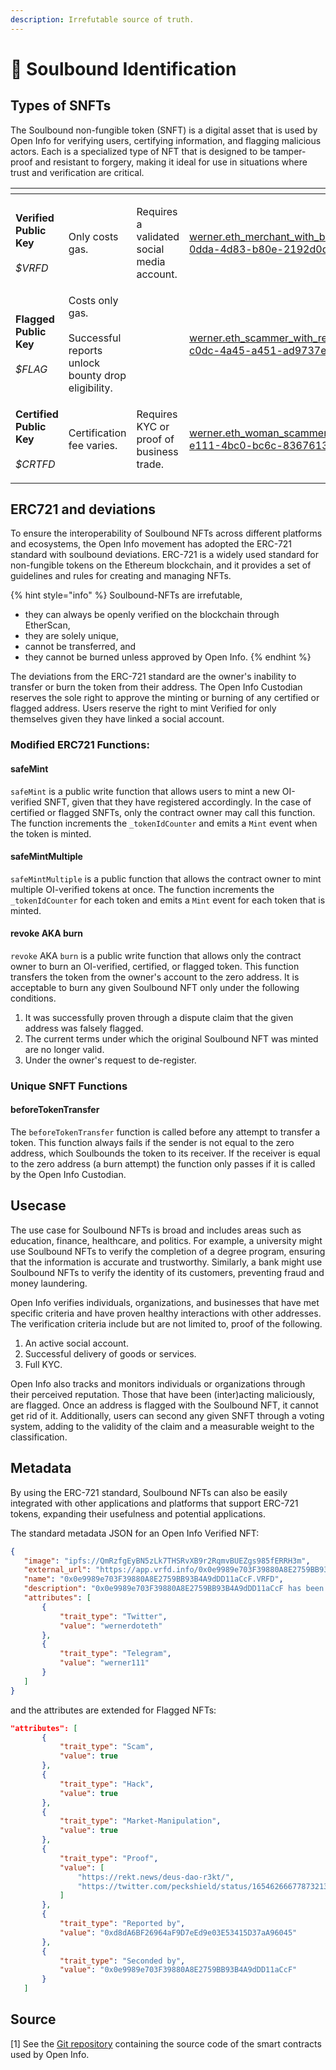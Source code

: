 ```yaml
---
description: Irrefutable source of truth.
---
```


# 👾 Soulbound Identification

## Types of SNFTs

The Soulbound non-fungible token (SNFT) is a digital asset that is used by Open Info for verifying users, certifying information, and flagging malicious actors. Each is a specialized type of NFT that is designed to be tamper-proof and resistant to forgery, making it ideal for use in situations where trust and verification are critical.

<table data-view="cards"><thead><tr><th></th><th></th><th></th><th data-hidden data-card-cover data-type="files"></th></tr></thead><tbody><tr><td><strong>Verified Public Key</strong><br><br><em>$VRFD</em></td><td><p></p><p>Only costs gas.</p></td><td><p></p><p>Requires a validated social media account.</p></td><td><a href=".gitbook/assets/werner.eth_merchant_with_bright_green_hooded_jacket_and_dark_su_db19f2d2-0dda-4d83-b80e-2192d0d9cd0d.png">werner.eth_merchant_with_bright_green_hooded_jacket_and_dark_su_db19f2d2-0dda-4d83-b80e-2192d0d9cd0d.png</a></td></tr><tr><td><strong>Flagged Public Key</strong><br><br><em>$FLAG</em><br></td><td>Costs only gas.<br><br>Successful reports unlock bounty drop eligibility.</td><td></td><td><a href=".gitbook/assets/werner.eth_scammer_with_red_jacket_city_street_cyberpunk_manga__bee07c77-c0dc-4a45-a451-ad9737e6d2bd.png">werner.eth_scammer_with_red_jacket_city_street_cyberpunk_manga__bee07c77-c0dc-4a45-a451-ad9737e6d2bd.png</a></td></tr><tr><td><strong>Certified Public Key</strong><br><br><em>$CRTFD</em><br></td><td>Certification fee varies.</td><td><p></p><p>Requires KYC or proof of business trade.</p></td><td><a href=".gitbook/assets/werner.eth_woman_scammer_with_bright_golden_jacket_city_street__00c48db1-e111-4bc0-bc6c-83676136a3c8.png">werner.eth_woman_scammer_with_bright_golden_jacket_city_street__00c48db1-e111-4bc0-bc6c-83676136a3c8.png</a></td></tr></tbody></table>

## ERC721 and deviations

To ensure the interoperability of Soulbound NFTs across different platforms and ecosystems, the Open Info movement has adopted the ERC-721 standard with soulbound deviations. ERC-721 is a widely used standard for non-fungible tokens on the Ethereum blockchain, and it provides a set of guidelines and rules for creating and managing NFTs.

{% hint style="info" %}
Soulbound-NFTs are irrefutable,

* they can always be openly verified on the blockchain through EtherScan,
* they are solely unique,
* cannot be transferred, and
* they cannot be burned unless approved by Open Info.&#x20;
{% endhint %}

The deviations from the ERC-721 standard are the owner's inability to transfer or burn the token from their address. The Open Info Custodian reserves the sole right to approve the minting or burning of any certified or flagged address. Users reserve the right to mint Verified for only themselves given they have linked a social account.&#x20;

### Modified ERC721 Functions:

#### safeMint

`safeMint` is a public write function that allows users to mint a new OI-verified SNFT, given that they have registered accordingly. In the case of certified or flagged SNFTs, only the contract owner may call this function. The function increments the `_tokenIdCounter` and emits a `Mint` event when the token is minted.&#x20;

#### safeMintMultiple

`safeMintMultiple` is a public function that allows the contract owner to mint multiple OI-verified tokens at once. The function increments the `_tokenIdCounter` for each token and emits a `Mint` event for each token that is minted.

#### revoke AKA burn

`revoke` AKA `burn` is a public write function that allows only the contract owner to burn an OI-verified, certified,  or flagged token. This function transfers the token from the owner's account to the zero address. It is acceptable to burn any given Soulbound NFT only under the following conditions.

1. It was successfully proven through a dispute claim that the given address was falsely flagged.&#x20;
2. The current terms under which the original Soulbound NFT was minted are no longer valid.
3. Under the owner's request to de-register.

### Unique SNFT Functions

#### beforeTokenTransfer

The `beforeTokenTransfer` function is called before any attempt to transfer a token. This function always fails if the sender is not equal to the zero address, which Soulbounds the token to its receiver. If the receiver is equal to the zero address (a burn attempt) the function only passes if it is called by the Open Info Custodian.

## Usecase

The use case for Soulbound NFTs is broad and includes areas such as education, finance, healthcare, and politics. For example, a university might use Soulbound NFTs to verify the completion of a degree program, ensuring that the information is accurate and trustworthy. Similarly, a bank might use Soulbound NFTs to verify the identity of its customers, preventing fraud and money laundering.

Open Info verifies individuals, organizations, and businesses that have met specific criteria and have proven healthy interactions with other addresses. The verification criteria include but are not limited to, proof of the following.

1. An active social account.
2. Successful delivery of goods or services.
3. Full KYC.

Open Info also tracks and monitors individuals or organizations through their perceived reputation. Those that have been (inter)acting maliciously, are flagged. Once an address is flagged with the Soulbound NFT, it cannot get rid of it. Additionally, users can second any given SNFT through a voting system, adding to the validity of the claim and a measurable weight to the classification.

## Metadata

By using the ERC-721 standard, Soulbound NFTs can also be easily integrated with other applications and platforms that support ERC-721 tokens, expanding their usefulness and potential applications.&#x20;

The standard metadata JSON for an Open Info Verified NFT:

```json
{
   "image": "ipfs://QmRzfgEyBN5zLk7THSRvXB9r2RqmvBUEZgs985fERRH3m",
   "external_url": "https://app.vrfd.info/0x0e9989e703F39880A8E2759BB93B4A9dDD11aCcF",
   "name": "0x0e9989e703F39880A8E2759BB93B4A9dDD11aCcF.VRFD",
   "description": "0x0e9989e703F39880A8E2759BB93B4A9dDD11aCcF has been verified by Open-Info, with this Souldbound-NFT.",
   "attributes": [
       {
           "trait_type": "Twitter",
           "value": "wernerdoteth"
       },
       {
           "trait_type": "Telegram",
           "value": "werner111"
       }
   ]
}

```

and the attributes are extended for Flagged NFTs:

```json
"attributes": [
       {
           "trait_type": "Scam",
           "value": true
       },
       {
           "trait_type": "Hack",
           "value": true
       },
       {
           "trait_type": "Market-Manipulation",
           "value": true
       },
       {
           "trait_type": "Proof",
           "value": [
               "https://rekt.news/deus-dao-r3kt/",
               "https://twitter.com/peckshield/status/1654626667787321344"
           ]
       },
       {
           "trait_type": "Reported by",
           "value": "0xd8dA6BF26964aF9D7eEd9e03E53415D37aA96045"
       },
       {
           "trait_type": "Seconded by",
           "value": "0x0e9989e703F39880A8E2759BB93B4A9dDD11aCcF"
       }
   ]
```

## Source

\[1] See the [Git repository](https://github.com/Open-Info/Soulbound-NFTs) containing the source code of the smart contracts used by Open Info.


